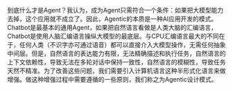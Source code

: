 到底什么才是Agent？我认为，成为Agent只需符合一个条件：如果把大模型能力去掉，这个应用就不成立了。因此，Agentic的本质是一种AI应用开发的模式。Chatbot是最基本的通用Agent，如果把自然语言看做是人类大脑的汇编语言，Chatbot是使用人脑汇编语言操纵大模型的最底层。与CPU汇编语言最大的不同在于，任何人类（不识字亦可通过语音）都可以直接介入大模型操作，无需任何抽象中间层。但是，自然语言的表达能力有限，无法精确描述和执行任务，自然语言的上下文依赖性，导致无法在多轮对话中保持一致性，自然语言的模糊性，导致任务天然不精准。为了改善这些问题，我们需要引入计算机语言这种半形式化语言来做增强。做这种增强过程中需要遵循的一些原则，我们称之为Agentic设计模式。